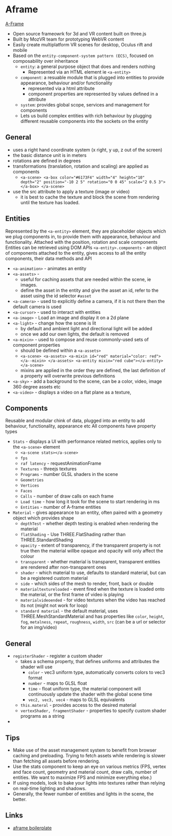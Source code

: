 # Aframe
[A-Frame](https://aframe.io)
- Open source frameowrk for 3d and VR content built on three.js
- Built by MozVR team for prototyping WebVR content
- Easily create multiplatform VR scenes for desktop, Oculus rift and mobile
- Based on the `entity-component-system pattern (ECS)`, focused on composability over inheritance
  * `entity`: a general purpose object that does and renders nothing
      - Represented via an HTML element ie `<a-entity>`
  * `component`: a resuable module that is plugged into entities to provide appearance, behaviour and/or functionality
      - represented via a html attribute
      - component properties are represented by values defined in a attribute
  * `system`: provides global scope, services and management for components
  * Lets us build complex entities with rich behaviour by plugging different reusable components into the sockets on the entity

## General
* uses a right hand coordinate system (x right, y up, z out of the screen)
* the basic distance unit is in meters
* rotations are defined in degrees
* transformations (translation, rotation and scaling) are applied as components
   - `<a-scene>
        <a-box color="#6173F4" width="4" height="10" depth="2"
               position="-10 2 5" rotation="0 0 45" scale="2 0.5 3"></a-box>
      </a-scene>`
* use the src attribute to apply a texture (image or video)
  - it is best to cache the texture and block the scene from rendering until the texture has loaded.

## Entities
Represented by the `<a-entity>` element, they are placeholder objects which we plug components in, to provide them with appearance, behaviour and functionality.
Attached with the position, rotation and scale components
Entities can be retrieved using DOM APIs
`<a-entity>.components` - an object of components attached to the entity, gives access to all the entity components, their data methods and API

* `<a-animation>` - animates an entity
* `<a-assets>` -
  - useful for caching assets that are needed within the scene, ie images.
  - define the asset in the entity and give the asset an id, refer to the asset using the id selector `#asset`
* `<a-camera>` - used to explicitly define a camera, if it is not there then the default camera is used
* `<a-cursor>` - used to interact with entities
* `<a-image>` - Load an image and display it on a 2d plane
* `<a-light>` - change how the scene is lit
  - by default and ambient light and directional light will be added
  - once we add our own lights, the default is removed
* `<a-mixin>` - used to compose and reuse commonly-used sets of component properties
  - should be defined within a `<a-assets>`
  - `<a-scene>
      <a-assets>
        <a-mixin id="red" material="color: red"></a--mixin>
      </a-assets>
      <a-entity mixin="red cube"></a-entity>
     </a-scene>`
  - mixins are applied in the order they are defined, the last definition of a property will overwrite previous definitions
* `<a-sky>` - add a background to the scene, can be a color, video, image 360 degree assets etc
* `<a-video>` - displays a video on a flat plane as a texture,

## Components
Reusable and modular chink of data, plugged into an entity to add behaviour, functionality, appearance etc
All components have property types
* `Stats` - displays a UI with performance related metrics, applies only to the `<a-scene>` element
  - `<a-scene stats></a-scene>`
  - `fps`
  - `raf latency` - requestAnimationFrame
  - `Textures` - threejs textures
  - `Programs` - number GLSL shaders in the scene
  - `Geometries`
  - `Vertices`
  - `Faces`
  - `Calls` - number of draw calls on each frame
  - `Load time` - how long it took for the scene to start rendering in ms
  - `Entities` - number of A-frame entities
* `Material` - gives appearance to an entity, often paired with a geometry object which provides shape
  - `depthTest` - whether depth testing is enabled when rendering the material
  - `flatShading` - Use THREE.FlatShading rather than THREE.StandardShading
  - `opacity` - extent of transparency, if the transparent property is not true then the material willbe opaque and opacity will only affect the colour
  - `transparent` - whether material is transparent, transparent entities are rendered after non-transparent ones
  - `shader` - which material to use, defaults to standard material, but can be a registered custom material
  - `side` - which sides of the mesh to render, front, back or double
  - `materialtextureloaded` - event fired when the texture is loaded onto the material, or the first frame of video is playing
  - `materialvideoended` - for video textures when the video has reached its not (might not work for loop)
  - `standard material` - the default material, uses THREE.MeshStandardMaterial and has properties like `color`, `height`, `fog`, `metalness`, `repeat`, `roughness`, `width`, `src` (can be a url or selector for an img/video)

## General
* `registerShader` - register a custom shader
  - takes a schema property, that defines uniforms and attributes the shader will use
    - `color` - vec3 uniform type, automatically converts colors to vec3 format
    - `number` - maps to GLSL float
    - `time` - float uniform type, the material component will continuously update the shader with the global scene time
    - `vec2, vec3, vec4` - maps to GLSL equivalents
  - `this.materal` - provides access to the desired material
  - `vertexShader, fragmentShader` - properties to specify custom shader programs as a string
* 


## Tips
* Make use of the asset management system to benefit from browser caching and preloading. Trying to fetch assets while rendering is slower than fetching all assets before rendering.
* Use the stats component to keep an eye on various metrics (FPS, vertex and face count, geometry and material count, draw calls, number of entities. We want to maximize FPS and minimize everything else.)
* If using models, look to bake your lights into textures rather than relying on real-time lighting and shadows.
* Generally, the fewer number of entities and lights in the scene, the better.

## Links
* [aframe boilerplate](https://github.com/aframevr/aframe-boilerplate/)

